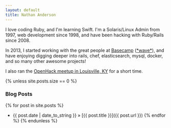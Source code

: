 ```yaml
---
layout: default
title: Nathan Anderson
---
```


I love coding Ruby, and I'm learning Swift.  I'm a Solaris/Linux Admin from 1997, web development since 1998, and have been hacking with Ruby/Rails since 2008.

In 2013, I started working with the great people at [Basecamp](https://basecamp.com/) ([\*wave\*](https://signalvnoise.com/writers/nathan)), and have enjoying digging deeper into rails, chef, elasticsearch, mysql, docker, and so many other awesome projects!

I also ran the [OpenHack meetup in Louisville, KY](http://openhack.github.io/louisville/) for a short time.

{% unless site.posts.size == 0 %}
### Blog Posts
{% for post in site.posts %}
 * <span>{{ post.date | date_to_string }}</span> &raquo; [{{ post.title }}]({{ post.url }}) {% endfor %}
 {% endunless %}
